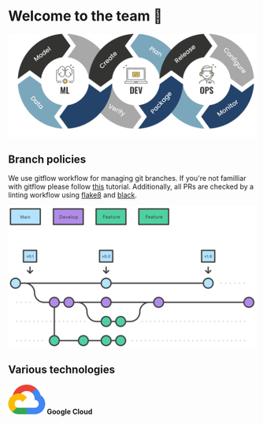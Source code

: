 # Welcome to the team 👋

<img src="img/icons/mlops.png">

## Branch policies

We use gitflow workflow for managing git branches. If you're not familliar with gitflow please follow [this](https://www.atlassian.com/git/tutorials/comparing-workflows/gitflow-workflow) tutorial. Additionally, all PRs are checked by a linting workflow using [flake8](https://flake8.pycqa.org/en/latest/) and [black](https://black.readthedocs.io/en/stable/).

<img src="img/icons/gitflow.svg">

## Various technologies

<img src="img/icons/gcp.svg" height=60px> **Google Cloud**
